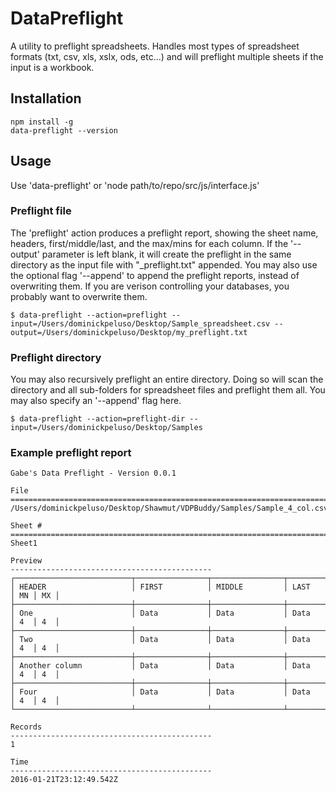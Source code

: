# DataPreflight
A utility to preflight spreadsheets. Handles most types of spreadsheet formats (txt, csv, xls, xslx, ods, etc...) and will preflight multiple sheets if the input is a workbook.

## Installation
```
npm install -g
data-preflight --version
```

## Usage
Use 'data-preflight' or 'node path/to/repo/src/js/interface.js'

### Preflight file
The 'preflight' action produces a preflight report, showing the sheet name, headers, first/middle/last, and the max/mins for each column. If the '--output' parameter is left blank, it will create the preflight in the same directory as the input file with "_preflight.txt" appended. You may also use the optional flag '--append' to append the preflight reports, instead of overwriting them. If you are verison controlling your databases, you probably want to overwrite them.
```
$ data-preflight --action=preflight --input=/Users/dominickpeluso/Desktop/Sample_spreadsheet.csv --output=/Users/dominickpeluso/Desktop/my_preflight.txt
```

### Preflight directory
You may also recursively preflight an entire directory. Doing so will scan the directory and all sub-folders for spreadsheet files and preflight them all. You may also specify an '--append' flag here.

```
$ data-preflight --action=preflight-dir --input=/Users/dominickpeluso/Desktop/Samples
```

### Example preflight report
```
Gabe's Data Preflight - Version 0.0.1

File
=========================================================================================
/Users/dominickpeluso/Desktop/Shawmut/VDPBuddy/Samples/Sample_4_col.csv

Sheet #
=========================================================================================
Sheet1

Preview
---------------------------------------------
┌──────────────────────────┬────────────────┬────────────────┬────────────────┬────┬────┐
│ HEADER                   │ FIRST          │ MIDDLE         │ LAST           │ MN │ MX │
├──────────────────────────┼────────────────┼────────────────┼────────────────┼────┼────┤
│ One                      │ Data           │ Data           │ Data           │ 4  │ 4  │
├──────────────────────────┼────────────────┼────────────────┼────────────────┼────┼────┤
│ Two                      │ Data           │ Data           │ Data           │ 4  │ 4  │
├──────────────────────────┼────────────────┼────────────────┼────────────────┼────┼────┤
│ Another column           │ Data           │ Data           │ Data           │ 4  │ 4  │
├──────────────────────────┼────────────────┼────────────────┼────────────────┼────┼────┤
│ Four                     │ Data           │ Data           │ Data           │ 4  │ 4  │
└──────────────────────────┴────────────────┴────────────────┴────────────────┴────┴────┘

Records
---------------------------------------------
1

Time
---------------------------------------------
2016-01-21T23:12:49.542Z

```